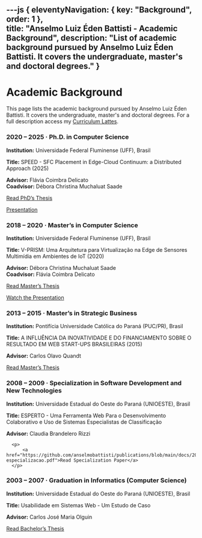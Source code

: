 ---js
{
  eleventyNavigation: {
    key: "Background",
    order: 1
  },  
  title: "Anselmo Luiz Éden Battisti - Academic Background",
  description: "List of academic background pursued by Anselmo Luiz Éden Battisti. It covers the undergraduate, master's and doctoral degrees."
}
---

# Academic Background

This page lists the academic background pursued by Anselmo Luiz Éden Battisti. It covers the undergraduate, master's and doctoral degrees. For a full description access my [Curriculum Lattes](https://lattes.cnpq.br/6937214674204474).

<section class="academic-formation">
  <div class="formation">
    <h3>2020 – 2025 · Ph.D. in Computer Science</h3>
    <p><strong>Institution:</strong> Universidade Federal Fluminense (UFF), Brasil</p>
    <p><strong>Title:</strong> SPEED - SFC Placement in Edge-Cloud Continuum: a Distributed Approach (2025)</p>
    <p>
		<strong>Advisor:</strong> Flávia Coimbra Delicato<br>
        <strong>Coadvisor:</strong> Débora Christina Muchaluat Saade
	</p>
	<p>
		<a href="https://github.com/anselmobattisti/publications/blob/main/docs/2025/Tese/tese.pdf">Read PhD’s Thesis</a> 
	</p>

  <p>
    <a href="https://github.com/anselmobattisti/publications/blob/main/docs/2025/Tese/apresentacao-defesa.pdf">Presentation</a>
  </p>

  </div>

  <div class="formation">
    <h3>2018 – 2020 · Master’s in Computer Science</h3>
    <p><strong>Institution:</strong> Universidade Federal Fluminense (UFF), Brasil</p>
    <p><strong>Title:</strong> V-PRISM: Uma Arquitetura para Virtualização na Edge de Sensores Multimídia em Ambientes de IoT (2020)</p>
    <p><strong>Advisor:</strong> Débora Christina Muchaluat Saade<br>
       <strong>Coadvisor:</strong> Flávia Coimbra Delicato</p>
	<p>
		<a href="https://github.com/anselmobattisti/publications/blob/main/docs/2020/2020-mestrado-comptuacao.pdf">Read Master’s Thesis</a> 
	</p>
  <p>
    <a href="https://www.youtube.com/watch?v=LnwZzGuZkVM&t=1967s">
      Watch the Presentation
    </a>
  </p>

  </div>

  <div class="formation">
    <h3>2013 – 2015 · Master’s in Strategic Business</h3>
    <p><strong>Institution:</strong> Pontifícia Universidade Católica do Paraná (PUC/PR), Brasil</p>
    <p><strong>Title:</strong> A INFLUÊNCIA DA INOVATIVIDADE E DO FINANCIAMENTO SOBRE O RESULTADO EM WEB START-UPS BRASILEIRAS (2015)</p>
    <p><strong>Advisor:</strong> Carlos Olavo Quandt</p>    
    <p>
		<a href="https://github.com/anselmobattisti/publications/blob/main/docs/2015/2015-mestrado-adm.pdf">Read Master’s Thesis</a> 
	</p>

  </div>

  <div class="formation">
    <h3>2008 – 2009 · Specialization in Software Development and New Technologies</h3>
    <p><strong>Institution:</strong> Universidade Estadual do Oeste do Paraná (UNIOESTE), Brasil</p>
    <p><strong>Title:</strong> ESPERTO - Uma Ferramenta Web Para o Desenvolvimento Colaborativo e Uso de Sistemas Especialistas de Classificação</p>
    <p><strong>Advisor:</strong> Claudia Brandelero Rizzi</p>    
	
	  <p>
		  <a href="https://github.com/anselmobattisti/publications/blob/main/docs/2009/2009-especializacao.pdf">Read Specialization Paper</a> 
	  </p>

  </div>

  <div class="formation">
    <h3>2003 – 2007 · Graduation in Informatics (Computer Science)</h3>
    <p><strong>Institution:</strong> Universidade Estadual do Oeste do Paraná (UNIOESTE), Brasil</p>
    <p><strong>Title:</strong> Usabilidade em Sistemas Web - Um Estudo de Caso</p>
    <p><strong>Advisor:</strong> Carlos José Maria Olguin</p>
	<p>
		<a href="https://github.com/anselmobattisti/publications/blob/main/docs/2007/2007-graduacao.pdf">Read Bachelor’s Thesis</a> 
	</p>
  </div>
</section>